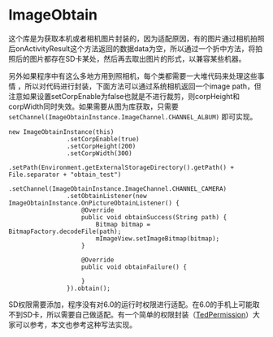 # ImageObtain

这个库是为获取本机或者相机图片封装的，因为适配原因，有的图片通过相机拍照后onActivityResult这个方法返回的数据data为空，所以通过一个折中方法，将拍照后的图片都存在SD卡某处，然后再去取出图片的形式，以兼容某些机器。

另外如果程序中有这么多地方用到照相机，每个类都需要一大堆代码来处理这些事情 ，所以对代码进行封装，下面方法可以通过系统相机返回一个image path，但注意如果设置setCorpEnable为false也就是不进行裁剪，则corpHeight和corpWidth同时失效。如果需要从图为库获取，只需要`setChannel(ImageObtainInstance.ImageChannel.CHANNEL_ALBUM)`
即可实现。

	new ImageObtainInstance(this)
	                .setCorpEnable(true)
	                .setCorpHeight(200)
	                .setCorpWidth(300)
	                .setPath(Environment.getExternalStorageDirectory().getPath() + File.separator + "obtain_test")
	                .setChannel(ImageObtainInstance.ImageChannel.CHANNEL_CAMERA)
	                .setObtainListener(new ImageObtainInstance.OnPictureObtainListener() {
	                    @Override
	                    public void obtainSuccess(String path) {
	                        Bitmap bitmap = BitmapFactory.decodeFile(path);
	                        mImageView.setImageBitmap(bitmap);
	                    }
	
	                    @Override
	                    public void obtainFailure() {
	
	                    }
	                }).obtain();

SD权限需要添加，程序没有对6.0的运行时权限进行适配。在6.0的手机上可能取不到SD卡，所以需要自己做适配。有一个简单的权限封装（[TedPermission][1]）大家可以参考，本文也参考这种写法实现。

[1]:	https://github.com/ParkSangGwon/TedPermission